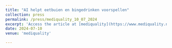 ```yaml
---
title: "AI helpt eetbuien en bingedrinken voorspellen"
collection: press
permalink: /press/mediquality_10_07_2024
excerpt: 'Access the article at [mediquality](https://www.mediquality.net/be-nl/news/article/25770130/ai-helpt-eetbuien-en-bingedrinken-voorspellen)'
date: 2024-07-10
venue: 'mediquality'

---
```


